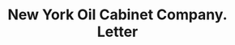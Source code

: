 ---
doi: 10.7916/D8N88NVS
date_other: '1900'
date_other_textual: '1900'
form: correspondence
genre:
- Letters (correspondence)
name:
- New York Oil Cabinet Company
object_in_context_url: https://biggert.cul.columbia.edu/items/view/ave_biggert_01085
subject_hierarchical_geographic:
- New York, New York, United States
subject_name:
- New York Oil Cabinet Company
title: New York Oil Cabinet Company. Letter
sort_title: New York Oil Cabinet Company. Letter
call_number: ave_biggert_01085
coordinates:
- 40.71277777777778,-74.00583333333333
pid: ave_biggert_01085
identifiers: ave_biggert_01085
thumbnail: https://derivativo-1.library.columbia.edu/iiif/2/ldpd:344938/full/!256,256/0/native.jpg
permalink: "/biggert/ave_biggert_01085/"
layout: iiif-image-page
---